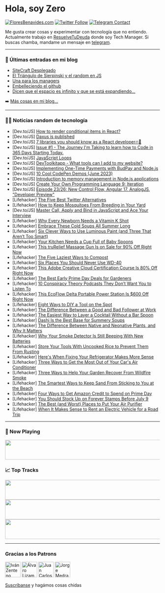 # Hola, soy Zero

[![FloresBenavides.com](https://img.shields.io/website?down_message=oops&label=MiBlog&style=for-the-badge&up_message=online&url=https%3A%2F%2Ffloresbenavides.com)](https://floresbenavides.com) [![Twitter Follow](https://img.shields.io/twitter/follow/ZeroDragon?color=%231DA1F2&label=Follow&logo=twitter&logoColor=ffffff&style=for-the-badge)](https://twitter.com/zerodragon) [![Telegram Contact](https://img.shields.io/badge/escr%C3%ADbeme-ZeroDragon-%2326A5E4?style=for-the-badge&logo=telegram)](https://t.me/zerodragon)

Me gusta crear cosas y experimentar con tecnología que no entiendo.
Actualmente trabajo en [ResuelveTuDeuda](http://github.com/resuelve) donde soy Tech Manager.
Si buscas chamba, mandame un mensaje en [telegram](https://t.me/zerodragon).

---

### 📕 Últimas entradas en mi blog
<!-- BLOG-POST-LIST:START -->
- [SiteCraft Desplegado](https://floresbenavides.com/sitecraft-desplegado/)
- [El Triángulo de Sierpinski y el random en JS](https://floresbenavides.com/el-triangulo-de-sierpinski-y-el-random-en-js/)
- [Una para los managers](https://floresbenavides.com/una-para-los-managers/)
- [Embelleciendo el github](https://floresbenavides.com/embelleciendo-el-github/)
- [Dicen que el espacio es infinito y que se está expandiendo…](https://floresbenavides.com/dicen-que-el-espacio-es-infinito-y-que-se-esta-expandiendo/)
<!-- BLOG-POST-LIST:END -->

➡️ [Más cosas en mi blog...](https://floresbenavides.com)

---

### 👨‍💻 Noticias random de tecnología
<!-- TECH-POSTS:START -->
- [Dev.to/JS] [How to render conditional items in React?](https://dev.to/mahdi_falamarzi/how-to-render-conditional-items-in-react-1h1o)
- [Dev.to/JS] [Daxus is published](https://dev.to/jason89521/daxus-is-published-3acd)
- [Dev.to/JS] [7 libraries you should know as a React developer🔥🚀](https://dev.to/bishnoi_sushill/7-libraries-you-should-know-as-a-react-developer-434k)
- [Dev.to/JS] [Issue #1 - The Journey I&#39;m Taking to learn how to Code in 365 Days Starting Today.](https://dev.to/4tro/issue-1-the-journey-im-taking-to-learn-how-to-code-in-365-days-starting-today-37f)
- [Dev.to/JS] [JavaScript Loops](https://dev.to/amandasuzzanne/javascript-loops-3i1p)
- [Dev.to/JS] [DevToolkitapp - What tools can I add to my website?](https://dev.to/felipebockmagagnin/devtoolkitapp-what-tools-can-i-add-to-my-website-2h4e)
- [Dev.to/JS] [Implementing One-Time Payments with BudPay and Node.js](https://dev.to/saint_vandora/implementing-one-time-payments-with-budpay-and-nodejs-4mhj)
- [Dev.to/JS] [10 Cool CodePen Demos &lpar;June 2023&rpar;](https://dev.to/alvaromontoro/10-cool-codepen-demos-june-2023-3g58)
- [Dev.to/JS] [Introduction to memory management in Node.js applications](https://dev.to/trydaily/introduction-to-memory-management-in-nodejs-applications-5b4m)
- [Dev.to/JS] [Create Your Own Programming Language 9: Iteration](https://dev.to/jasonsbarr/create-your-own-programming-language-9-iteration-1hfm)
- [Dev.to/JS] [Episode 23/26: New Control Flow, Angular 17, AnalogJS, &quot;Developer Preview&quot;](https://dev.to/this-is-angular/episode-2326-new-control-flow-angular-17-analogjs-developer-preview-5e5d)
- [Lifehacker] [The Five Best Twitter Alternatives](https://lifehacker.com/the-five-best-twitter-alternatives-1850607746)
- [Lifehacker] [How to Keep Mosquitoes From Breeding in Your Yard](https://lifehacker.com/how-to-keep-mosquitoes-from-breeding-in-your-yard-1850607465)
- [Dev.to/JS] [Master Call, Apply and Bind in JavaScript and Ace Your Interview](https://dev.to/jeetvora331/master-call-apply-and-bind-in-javascript-and-ace-your-interview-3nnh)
- [Lifehacker] [Why Every Newborn Needs a Vitamin K Shot](https://lifehacker.com/why-every-newborn-needs-a-vitamin-k-shot-1850605053)
- [Lifehacker] [Embrace These Cold Soups All Summer Long](https://lifehacker.com/embrace-these-cold-soups-all-summer-long-1850606372)
- [Lifehacker] [Six Clever Ways to Use Luminous Paint &lpar;and Three That Aren’t Too Smart&rpar;](https://lifehacker.com/six-clever-ways-to-use-luminous-paint-and-three-that-a-1850606394)
- [Lifehacker] [Your Kitchen Needs a Cup Full of Baby Spoons](https://lifehacker.com/your-kitchen-needs-a-cup-full-of-baby-spoons-1850606644)
- [Lifehacker] [This truRelief Massage Gun Is on Sale for 90% Off Right Now](https://lifehacker.com/this-trurelief-massage-gun-is-on-sale-for-90-off-right-1850589410)
- [Lifehacker] [The Five Laziest Ways to Compost](https://lifehacker.com/the-five-laziest-ways-to-compost-1850602707)
- [Lifehacker] [Six Places You Should Never Use WD-40](https://lifehacker.com/six-places-you-should-never-use-wd-40-1850605045)
- [Lifehacker] [This Adobe Creative Cloud Certification Course Is 80% Off Right Now](https://lifehacker.com/this-adobe-creative-cloud-certification-course-is-80-o-1850589434)
- [Lifehacker] [The Best Early Prime Day Deals for Gardeners](https://lifehacker.com/the-best-early-prime-day-deals-for-gardeners-1850602445)
- [Lifehacker] [10 Conspiracy Theory Podcasts They Don’t Want You to Listen To](https://lifehacker.com/10-conspiracy-theory-podcasts-they-don-t-want-you-to-li-1850596788)
- [Lifehacker] [This EcoFlow Delta Portable Power Station Is $600 Off Right Now](https://lifehacker.com/this-ecoflow-delta-portable-power-station-is-600-off-r-1850589421)
- [Lifehacker] [Eight Ways to DIY a Tool on the Spot](https://lifehacker.com/eight-ways-to-diy-a-tool-on-the-spot-1850601615)
- [Lifehacker] [The Difference Between a Good and Bad Follower at Work](https://lifehacker.com/the-difference-between-a-good-and-bad-follower-at-work-1850601606)
- [Lifehacker] [The Easiest Way to Layer a Cocktail Without a Bar Spoon](https://lifehacker.com/the-easiest-way-to-layer-a-cocktail-without-a-bar-spoon-1850597164)
- [Lifehacker] [Dashi Is the Best Base for Summery Soups](https://lifehacker.com/dashi-is-the-best-base-for-summery-soups-1850593805)
- [Lifehacker] [The Difference Between Native and Neonative Plants, and Why It Matters](https://lifehacker.com/the-difference-between-native-and-neonative-plants-and-1850593806)
- [Lifehacker] [Why Your Smoke Detector Is Still Beeping With New Batteries](https://lifehacker.com/why-your-smoke-detector-is-still-beeping-with-new-batte-1850593822)
- [Lifehacker] [Store Your Tools With Uncooked Rice to Prevent Them From Rusting](https://lifehacker.com/store-your-tools-with-uncooked-rice-to-prevent-them-fro-1850593827)
- [Lifehacker] [Here&#39;s When Fixing Your Refrigerator Makes More Sense](https://lifehacker.com/heres-when-fixing-your-refrigerator-makes-more-sense-1850593858)
- [Lifehacker] [Three Ways to Get the Most Out of Your Car&#39;s Air Conditioner](https://lifehacker.com/three-ways-to-get-the-most-out-of-your-cars-air-conditi-1850593864)
- [Lifehacker] [Three Ways to Help Your Garden Recover From Wildfire Smoke](https://lifehacker.com/three-ways-to-help-your-garden-recover-from-wildfire-sm-1850593877)
- [Lifehacker] [The Smartest Ways to Keep Sand From Sticking to You at the Beach](https://lifehacker.com/the-smartest-ways-to-keep-sand-from-sticking-to-you-at-1850593901)
- [Lifehacker] [Four Ways to Get Amazon Credit to Spend on Prime Day](https://lifehacker.com/four-ways-to-get-amazon-credit-to-spend-on-prime-day-1850593913)
- [Lifehacker] [You Should Stock Up on Forever Stamps Before July 9](https://lifehacker.com/you-should-stock-up-on-forever-stamps-before-july-9-1850593922)
- [Lifehacker] [The Best &lpar;and Worst&rpar; Places to Put Your Air Purifier](https://lifehacker.com/the-best-and-worst-places-to-put-your-air-purifier-1850593972)
- [Lifehacker] [When It Makes Sense to Rent an Electric Vehicle for a Road Trip](https://lifehacker.com/when-it-makes-sense-to-rent-an-electric-vehicle-for-a-r-1850593978)<!-- TECH-POSTS:END -->

---

### 🎵 Now Playing
<a href="https://spotify-now-playing-dun.vercel.app/now-playing?open"><img src="https://spotify-now-playing-dun.vercel.app/now-playing" width="540" height="64"></a>

### 📈 Top Tracks
<a href="https://spotify-now-playing-dun.vercel.app/top-tracks?i=1&open"><img src="https://spotify-now-playing-dun.vercel.app/top-tracks?i=1" width="540" height="64"></a>
<a href="https://spotify-now-playing-dun.vercel.app/top-tracks?i=2&open"><img src="https://spotify-now-playing-dun.vercel.app/top-tracks?i=2" width="540" height="64"></a>
<a href="https://spotify-now-playing-dun.vercel.app/top-tracks?i=3&open"><img src="https://spotify-now-playing-dun.vercel.app/top-tracks?i=3" width="540" height="64"></a>

---

### Gracias a los Patrons
[<img src="https://avatars.githubusercontent.com/u/243380?v=4" alt="Iván Zenteno" width="50px">](https://github.com/k001) [<img src="https://avatars.githubusercontent.com/u/19955639?v=4" alt="Álvaro Lizama" width="50px">](https://github.com/alvarolizama) [<img src="https://avatars.githubusercontent.com/u/2718753?v=4" alt="Juan Carlos Ruiz" width="50px">](https://github.com/JuanCrg90) [<img src="https://avatars.githubusercontent.com/u/37025?v=4" alt="Jorge Medrano" width="50px">](https://github.com/h1pp1e) 

[Suscríbanse](https://www.patreon.com/zerodragon) y hagámos cosas chidas
